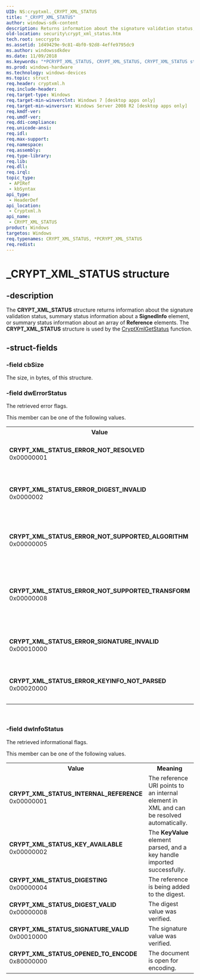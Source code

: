 ```yaml
---
UID: NS:cryptxml._CRYPT_XML_STATUS
title: "_CRYPT_XML_STATUS"
author: windows-sdk-content
description: Returns information about the signature validation status, summary status information about a SignedInfo element, or summary status information about an array of Reference elements.
old-location: security\crypt_xml_status.htm
tech.root: seccrypto
ms.assetid: 1d49429e-9c81-4bf0-92d8-4effe9795dc9
ms.author: windowssdkdev
ms.date: 11/09/2018
ms.keywords: "*PCRYPT_XML_STATUS, CRYPT_XML_STATUS, CRYPT_XML_STATUS structure [Security], CRYPT_XML_STATUS_DIGESTING, CRYPT_XML_STATUS_DIGEST_VALID, CRYPT_XML_STATUS_ERROR_DIGEST_INVALID, CRYPT_XML_STATUS_ERROR_KEYINFO_NOT_PARSED, CRYPT_XML_STATUS_ERROR_NOT_RESOLVED, CRYPT_XML_STATUS_ERROR_NOT_SUPPORTED_ALGORITHM, CRYPT_XML_STATUS_ERROR_NOT_SUPPORTED_TRANSFORM, CRYPT_XML_STATUS_ERROR_SIGNATURE_INVALID, CRYPT_XML_STATUS_INTERNAL_REFERENCE, CRYPT_XML_STATUS_KEY_AVAILABLE, CRYPT_XML_STATUS_OPENED_TO_ENCODE, CRYPT_XML_STATUS_SIGNATURE_VALID, PCRYPT_XML_STATUS, PCRYPT_XML_STATUS structure pointer [Security], _CRYPT_XML_STATUS, cryptxml/CRYPT_XML_STATUS, cryptxml/PCRYPT_XML_STATUS, security.crypt_xml_status"
ms.prod: windows-hardware
ms.technology: windows-devices
ms.topic: struct
req.header: cryptxml.h
req.include-header: 
req.target-type: Windows
req.target-min-winverclnt: Windows 7 [desktop apps only]
req.target-min-winversvr: Windows Server 2008 R2 [desktop apps only]
req.kmdf-ver: 
req.umdf-ver: 
req.ddi-compliance: 
req.unicode-ansi: 
req.idl: 
req.max-support: 
req.namespace: 
req.assembly: 
req.type-library: 
req.lib: 
req.dll: 
req.irql: 
topic_type:
 - APIRef
 - kbSyntax
api_type:
 - HeaderDef
api_location:
 - Cryptxml.h
api_name:
 - CRYPT_XML_STATUS
product: Windows
targetos: Windows
req.typenames: CRYPT_XML_STATUS, *PCRYPT_XML_STATUS
req.redist: 
---
```


# _CRYPT_XML_STATUS structure


## -description


The <b>CRYPT_XML_STATUS</b> structure returns information about the signature validation status, 
  summary status information about a <b>SignedInfo</b> element, or summary status information 
  about an array of <b>Reference</b> elements. The <b>CRYPT_XML_STATUS</b> structure is used by the <a href="https://msdn.microsoft.com/en-us/library/Dd433826(v=VS.85).aspx">CryptXmlGetStatus</a> function.


## -struct-fields




### -field cbSize

The size, in bytes, of this structure.


### -field dwErrorStatus

The retrieved error flags.


This member can be one of the following values.



<table>
<tr>
<th>Value</th>
<th>Meaning</th>
</tr>
<tr>
<td width="40%"><a id="CRYPT_XML_STATUS_ERROR_NOT_RESOLVED"></a><a id="crypt_xml_status_error_not_resolved"></a><dl>
<dt><b>CRYPT_XML_STATUS_ERROR_NOT_RESOLVED</b></dt>
<dt>0x00000001</dt>
</dl>
</td>
<td width="60%">
One of the references could not be resolved.

</td>
</tr>
<tr>
<td width="40%"><a id="CRYPT_XML_STATUS_ERROR_DIGEST_INVALID"></a><a id="crypt_xml_status_error_digest_invalid"></a><dl>
<dt><b>CRYPT_XML_STATUS_ERROR_DIGEST_INVALID</b></dt>
<dt>0x0000002</dt>
</dl>
</td>
<td width="60%">
The digest value could not be verified.

</td>
</tr>
<tr>
<td width="40%"><a id="CRYPT_XML_STATUS_ERROR_NOT_SUPPORTED_ALGORITHM"></a><a id="crypt_xml_status_error_not_supported_algorithm"></a><dl>
<dt><b>CRYPT_XML_STATUS_ERROR_NOT_SUPPORTED_ALGORITHM</b></dt>
<dt>0x00000005</dt>
</dl>
</td>
<td width="60%">
One of the algorithm URIs specified in XML is not supported.

</td>
</tr>
<tr>
<td width="40%"><a id="CRYPT_XML_STATUS_ERROR_NOT_SUPPORTED_TRANSFORM"></a><a id="crypt_xml_status_error_not_supported_transform"></a><dl>
<dt><b>CRYPT_XML_STATUS_ERROR_NOT_SUPPORTED_TRANSFORM</b></dt>
<dt>0x00000008</dt>
</dl>
</td>
<td width="60%">
One of the transform URIs specified in XML is not supported.

</td>
</tr>
<tr>
<td width="40%"><a id="CRYPT_XML_STATUS_ERROR_SIGNATURE_INVALID"></a><a id="crypt_xml_status_error_signature_invalid"></a><dl>
<dt><b>CRYPT_XML_STATUS_ERROR_SIGNATURE_INVALID</b></dt>
<dt>0x00010000</dt>
</dl>
</td>
<td width="60%">
The signature value could not be verified.

</td>
</tr>
<tr>
<td width="40%"><a id="CRYPT_XML_STATUS_ERROR_KEYINFO_NOT_PARSED"></a><a id="crypt_xml_status_error_keyinfo_not_parsed"></a><dl>
<dt><b>CRYPT_XML_STATUS_ERROR_KEYINFO_NOT_PARSED</b></dt>
<dt>0x00020000</dt>
</dl>
</td>
<td width="60%">
Unable to parse the <b>KeyInfo</b> element.

</td>
</tr>
</table>
 


### -field dwInfoStatus

The retrieved informational flags.


This member can be one of the following values.



<table>
<tr>
<th>Value</th>
<th>Meaning</th>
</tr>
<tr>
<td width="40%"><a id="CRYPT_XML_STATUS_INTERNAL_REFERENCE"></a><a id="crypt_xml_status_internal_reference"></a><dl>
<dt><b>CRYPT_XML_STATUS_INTERNAL_REFERENCE</b></dt>
<dt>0x00000001</dt>
</dl>
</td>
<td width="60%">
The reference URI points to an internal element in XML 
and can be resolved automatically.

</td>
</tr>
<tr>
<td width="40%"><a id="CRYPT_XML_STATUS_KEY_AVAILABLE"></a><a id="crypt_xml_status_key_available"></a><dl>
<dt><b>CRYPT_XML_STATUS_KEY_AVAILABLE</b></dt>
<dt>0x00000002</dt>
</dl>
</td>
<td width="60%">
The <b>KeyValue</b> element parsed, and a key handle imported successfully.

</td>
</tr>
<tr>
<td width="40%"><a id="CRYPT_XML_STATUS_DIGESTING"></a><a id="crypt_xml_status_digesting"></a><dl>
<dt><b>CRYPT_XML_STATUS_DIGESTING</b></dt>
<dt>0x00000004</dt>
</dl>
</td>
<td width="60%">
The reference is being added to the digest.

</td>
</tr>
<tr>
<td width="40%"><a id="CRYPT_XML_STATUS_DIGEST_VALID"></a><a id="crypt_xml_status_digest_valid"></a><dl>
<dt><b>CRYPT_XML_STATUS_DIGEST_VALID</b></dt>
<dt>0x00000008</dt>
</dl>
</td>
<td width="60%">
The digest value was verified.

</td>
</tr>
<tr>
<td width="40%"><a id="CRYPT_XML_STATUS_SIGNATURE_VALID"></a><a id="crypt_xml_status_signature_valid"></a><dl>
<dt><b>CRYPT_XML_STATUS_SIGNATURE_VALID</b></dt>
<dt>0x00010000</dt>
</dl>
</td>
<td width="60%">
The signature value was verified.

</td>
</tr>
<tr>
<td width="40%"><a id="CRYPT_XML_STATUS_OPENED_TO_ENCODE"></a><a id="crypt_xml_status_opened_to_encode"></a><dl>
<dt><b>CRYPT_XML_STATUS_OPENED_TO_ENCODE</b></dt>
<dt>0x80000000</dt>
</dl>
</td>
<td width="60%">
The document is open for encoding.

</td>
</tr>
</table>
 

